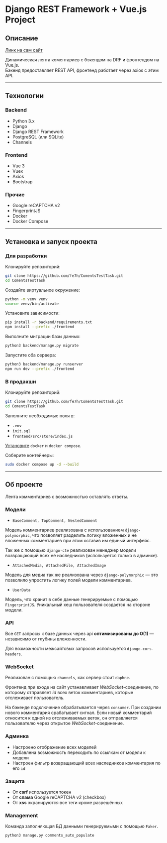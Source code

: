 # Django REST Framework + Vue.js Project

## Описание

[Линк на сам сайт](http://213.111.146.176/)

Динамическая лента коментариев с бэкендом на DRF и фронтендом на Vue.js.  
Бэкенд предоставляет REST API, фронтенд работает через axios с этим API.

---

## Технологии

### Backend
- Python 3.x
- Django
- Django REST Framework
- PostgreSQL (или SQLite)
- Channels

### Frontend
- Vue 3
- Vuex
- Axios
- Bootstrap

### Прочие
- Google reCAPTCHA v2
- FingerprintJS
- Docker
- Docker Compose

---

## Установка и запуск проекта

### Для разработки

Клонируйте репозиторий:

``` bash
git clone https://github.com/fe7h/ComentsTestTask.git
cd ComentsTestTask
```

Создайте виртуальное окружение:

``` bash
python -m venv venv
source venv/bin/activate 
```

Установите зависимости:

``` bash
pip install -r backend/requirements.txt
npm install --prefix ./frontend
```

Выполните миграции базы данных:

``` bash
python3 backend/manage.py migrate
```

Запустите оба сервера:

``` bash
python3 backend/manage.py runserver
npm run dev --prefix ./frontend
```

### В продакшн 

Клонируйте репозиторий:

``` bash
git clone https://github.com/fe7h/ComentsTestTask.git
cd ComentsTestTask
```
Заполните необходимые поля в:

- `.env`
- `init.sql`
- `frontend/src/store/index.js`

[Установите](https://docs.docker.com/engine/install/ubuntu/) `docker` и `docker compose`.

Соберите контейнеры:

``` bash
sudo docker compose up -d --build
```

---

## Об проекте

Лента комментариев с возможностью оставлять ответы. 

### Модели

- `BaseComment, TopComment, NestedComment`

Модель комментариев реализована с использованием `django-polymorphic`, 
что позволяет разделить логику вложенных и не вложенных комментариев при 
этом оставив им единый интерфейс.

Так же с помощью `django-cte` реализован менеджер модели возвращающий 
всех её наследников (используется только в админке).

- `AttachedMedia, AttachedFile, AttachedImage`

Модель для медиа так же реализована через `django-polymorphic` — 
это позволило упростить логику полей модели комментариев.

- `UserData`

Модель, что хранит в себе данные генерируемые с помощью `FingerprintJS`.
Уникальный хеш пользователя создается на стороне модели.

### API

Все `GET` запросы к базе данных через api **оптимизированы до O(1)** — независимо от глубины вложенности.

Для возможности межсайтовых запросов используется `django-cors-headers`.

### WebSocket

Реализован с помощью `channels`, как сервер стоит `daphne`. 

Фронтенд при входе на сайт устанавливает *WebSocket*-соединение, 
по которому отправляет *id* всех веток комментариев, 
которые отслеживает пользователь.

На бэкенде подключение обрабатывается через `consumer`. 
При создании нового комментария срабатывает сигнал. 
Если новый комментарий относится к одной из отслеживаемых веток, 
он отправляется пользователю через открытое *WebSocket*-соединение.

### Админка

- Настроено отображение всех моделей
- Добавлена возможность переходить по ссылкам от модели к модели
- Настроен фильтр возвращающий всех наследников комментария по его `id`

### Защита
- От **csrf** используется токен
- От **спама** Google reCAPTCHA v2 (checkbox)
- От **xss** экранируются все теги кроме разрешённых  

### Management

Команда заполняющая БД данными генерируемыми с помощью `Faker`.

``` bash
python3 manage.py comments_auto_populate
```
